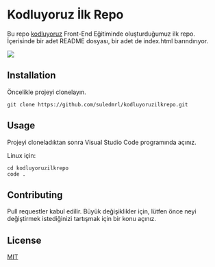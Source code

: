 # Kodluyoruz İlk Repo

Bu repo [kodluyoruz](https://kodluyoruz.org/) Front-End Eğitiminde oluşturduğumuz ilk repo. İçerisinde bir adet README dosyası, bir adet de index.html barındırıyor.

![](https://user-images.githubusercontent.com/116117449/200120870-60550780-fdca-4c1f-a81a-14c41bf665c8.png)

## Installation

Öncelikle projeyi clonelayın. 

```
git clone https://github.com/suledmrl/kodluyoruzilkrepo.git
```
## Usage

Projeyi cloneladıktan sonra Visual Studio Code programında açınız.

Linux için:

```
cd kodluyoruzilkrepo
code .
```

## Contributing

Pull requestler kabul edilir. Büyük değişiklikler için, lütfen önce neyi değiştirmek istediğinizi tartışmak için bir konu açınız.

## License

[MIT](https://choosealicense.com/licenses/mit/)
